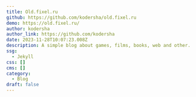 ```yaml
---
title: Old.fixel.ru
github: https://github.com/kodersha/old.fixel.ru
demo: https://old.fixel.ru/
author: kodersha
author_link: https://github.com/kodersha
date: 2023-11-28T10:07:23.008Z
description: A simple blog about games, films, books, web and other.
ssg:
  - Jekyll
css: []
cms: []
category:
  - Blog
draft: false
---
```

